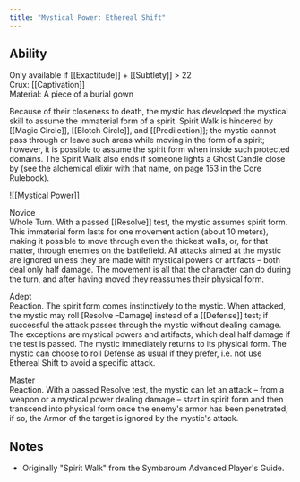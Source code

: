 ```yaml
---
title: "Mystical Power: Ethereal Shift"
---
```

## Ability
Only available if [[Exactitude]] + [[Subtlety]] > 22<br>Crux: [[Captivation]]<br>Material: A piece of a burial gown

Because of their closeness to death, the mystic has developed the mystical skill to assume the immaterial form of a spirit. Spirit Walk is hindered by [[Magic Circle]], [[Blotch Circle]], and [[Predilection]]; the mystic cannot pass through or leave such areas while moving in the form of a spirit; however, it is possible to assume the spirit form when inside such protected domains. The Spirit Walk also ends if someone lights a Ghost Candle close by (see the alchemical elixir with that name, on page 153 in the Core Rulebook).

![[Mystical Power]]

Novice<br>Whole Turn. With a passed [[Resolve]] test, the mystic assumes spirit form. This immaterial form lasts for one movement action (about 10 meters), making it possible to move through even the thickest walls, or, for that matter, through enemies on the battlefield. All attacks aimed at the mystic are ignored unless they are made with mystical powers or artifacts – both deal only half damage. The movement is all that the character can do during the turn, and after having moved they reassumes their physical form.

Adept<br>Reaction. The spirit form comes instinctively to the mystic. When attacked, the mystic may roll \[Resolve –Damage\] instead of a [[Defense]] test; if successful the attack passes through the mystic without dealing damage. The exceptions are mystical powers and artifacts, which deal half damage if the test is passed. The mystic immediately returns to its physical form. The mystic can choose to roll Defense as usual if they prefer, i.e. not use Ethereal Shift to avoid a specific attack.

Master<br>Reaction. With a passed Resolve test, the mystic can let an attack – from a weapon or a mystical power dealing damage – start in spirit form and then transcend into physical form once the enemy's armor has been penetrated; if so, the Armor of the target is ignored by the mystic's attack.
## Notes
* Originally "Spirit Walk" from the Symbaroum Advanced Player's Guide.